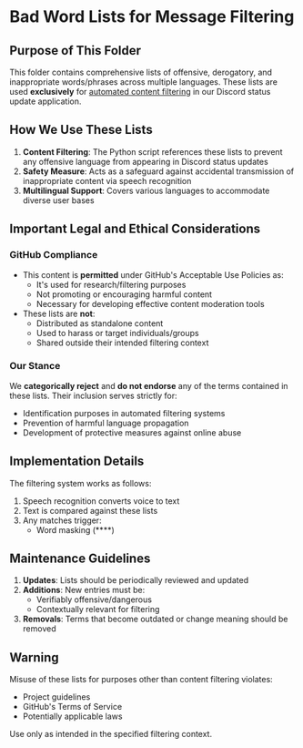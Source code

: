 # Bad Word Lists for Message Filtering

## Purpose of This Folder

This folder contains comprehensive lists of offensive, derogatory, and inappropriate words/phrases across multiple languages. These lists are used **exclusively** for [automated content filtering](../message_filter.py) in our Discord status update application.

## How We Use These Lists

1. **Content Filtering**: The Python script references these lists to prevent any offensive language from appearing in Discord status updates
2. **Safety Measure**: Acts as a safeguard against accidental transmission of inappropriate content via speech recognition
3. **Multilingual Support**: Covers various languages to accommodate diverse user bases

## Important Legal and Ethical Considerations

### GitHub Compliance
- This content is **permitted** under GitHub's Acceptable Use Policies as:
  - It's used for research/filtering purposes
  - Not promoting or encouraging harmful content
  - Necessary for developing effective content moderation tools
- These lists are **not**:
  - Distributed as standalone content
  - Used to harass or target individuals/groups
  - Shared outside their intended filtering context

### Our Stance
We **categorically reject** and **do not endorse** any of the terms contained in these lists. Their inclusion serves strictly for:
- Identification purposes in automated filtering systems
- Prevention of harmful language propagation
- Development of protective measures against online abuse

## Implementation Details

The filtering system works as follows:
1. Speech recognition converts voice to text
2. Text is compared against these lists
3. Any matches trigger:
   - Word masking (****)

## Maintenance Guidelines

1. **Updates**: Lists should be periodically reviewed and updated
2. **Additions**: New entries must be:
   - Verifiably offensive/dangerous
   - Contextually relevant for filtering
3. **Removals**: Terms that become outdated or change meaning should be removed

## Warning

Misuse of these lists for purposes other than content filtering violates:
- Project guidelines
- GitHub's Terms of Service
- Potentially applicable laws

Use only as intended in the specified filtering context.
